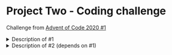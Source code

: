 # Project Two - Coding challenge

Challenge from [Advent of Code 2020 #1](https://adventofcode.com/2020/day/1)

<details>
    <summary>Description of #1</summary>

After saving Christmas five years in a row, you've decided to take a vacation at a nice resort on a tropical island. Surely, Christmas will
go on without you.

The tropical island has its own currency and is entirely cash-only. The gold coins used there have a little picture of a starfish; the
locals just call them stars. None of the currency exchanges seem to have heard of them, but somehow, you'll need to find fifty of these
coins by the time you arrive so you can pay the deposit on your room.

To save your vacation, you need to get all fifty stars by December 25th.

Collect stars by solving puzzles. Two puzzles will be made available on each day in the Advent calendar; the second puzzle is unlocked when
you complete the first. Each puzzle grants one star. Good luck!

Before you leave, the Elves in accounting just need you to fix your expense report (your puzzle input); apparently, something isn't quite
adding up.

Specifically, they need you to **find the two entries that sum to 2020** and then multiply those two numbers together.

For example, suppose your expense report contained the following:

```
1721  
979  
366  
299  
675  
1456
```

In this list, the two entries that sum to 2020 are 1721 and 299. Multiplying them together produces 1721 * 299 = 514579, so the correct
answer is `514579`.

Of course, your expense report is much larger. **Find the two entries that sum to 2020; what do you get if you multiply them together?**

Example input: [example.txt](input/example.txt)  
Challenge input: [challenge.txt](input/challenge.txt)
</details>

<details>
    <summary>Description of #2 (depends on #1)</summary>

The Elves in accounting are thankful for your help; one of them even offers you a starfish coin they had left over from a past vacation.
They offer you a second one if you can find three numbers in your expense report that meet the same criteria.

Using the above example again, the three entries that sum to 2020 are 979, 366, and 675. Multiplying them together produces the
answer, `241861950`.

In your expense report, **what is the product of the three entries that sum to 2020?**
</details>